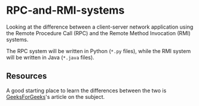 # RPC-and-RMI-systems
Looking at the difference between a client-server network application using the Remote Procedure Call (RPC) and the Remote Method Invocation (RMI) systems.

The RPC system will be written in Python (`*.py` files), while the RMI system will be written in Java (`*.java` files).

## Resources
A good starting place to learn the differences between the two is [GeeksForGeeks](https://www.geeksforgeeks.org/difference-between-rpc-and-rmi/)'s article on the subject.